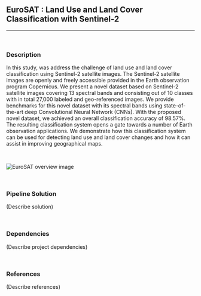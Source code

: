 ## EuroSAT : Land Use and Land Cover Classification with Sentinel-2
<hr>
<br>

### Description 

In this study, was address the challenge of land use and land cover classification using Sentinel-2 satellite images. The Sentinel-2 satellite images are openly and freely accessible provided in the Earth observation program Copernicus. We present a novel dataset based on Sentinel-2 satellite images covering 13 spectral bands and consisting out of 10 classes with in total 27,000 labeled and geo-referenced images. We provide benchmarks for this novel dataset with its spectral bands using state-of-the-art deep Convolutional Neural Network (CNNs). With the proposed novel dataset, we achieved an overall classification accuracy of 98.57%. The resulting classification system opens a gate towards a number of Earth observation applications. We demonstrate how this classification system can be used for detecting land use and land cover changes and how it can assist in improving geographical maps.


<br>



![EuroSAT overview image](https://github.com/phelber/EuroSAT/blob/master/eurosat_overview_small.jpg?raw=true)


<br>



### Pipeline Solution 

 (Describe solution)
 
 
<br>



### Dependencies 


(Describe project dependencies) 


<br> 


### References

(Describe references) 
 
 
